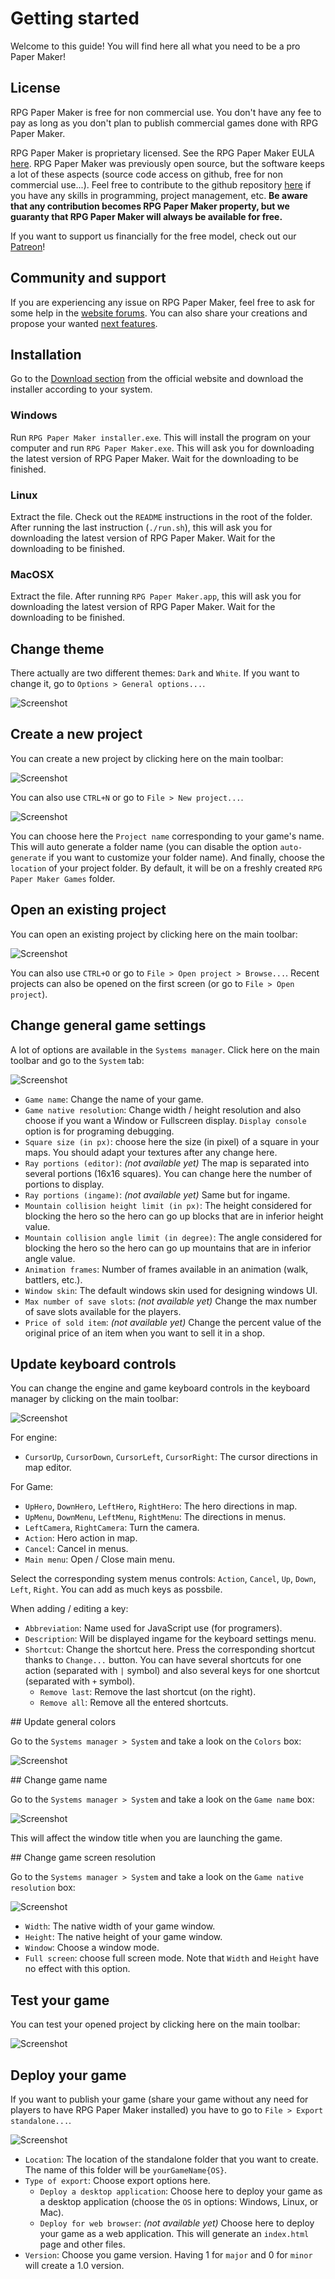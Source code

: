 # Getting started

Welcome to this guide! You will find here all what you need to be a pro Paper Maker!

## License

RPG Paper Maker is free for non commercial use. You don't have any fee to pay as long as you don't plan to publish commercial games done with RPG Paper Maker.

RPG Paper Maker is proprietary licensed. See the RPG Paper Maker EULA [here](http://rpg-paper-maker.com/index.php/eula). RPG Paper Maker was previously open source, but the software keeps a lot of these aspects (source code access on github, free for non commercial use...). Feel free to contribute to the github repository [here](https://github.com/RPG-Paper-Maker/RPG-Paper-Maker) if you have any skills in programming, project management, etc. **Be aware that any contribution becomes RPG Paper Maker property, but we guaranty that RPG Paper Maker will always be available for free.**

If you want to support us financially for the free model, check out our [Patreon](https://www.patreon.com/rpgpapermaker/overview)!

## Community and support

If you are experiencing any issue on RPG Paper Maker, feel free to ask for some help in the [website forums](http://rpg-paper-maker.com/index.php/forum). You can also share your creations and propose your wanted [next features](https://feathub.com/RPG-Paper-Maker/RPG-Paper-Maker).

## Installation

Go to the [Download section](http://rpg-paper-maker.com/index.php/downloads#content) from the official website and download the installer according to your system.

### Windows

Run `RPG Paper Maker installer.exe`. This will install the program on your computer and run `RPG Paper Maker.exe`. This will ask you for downloading the latest version of RPG Paper Maker. Wait for the downloading to be finished.

### Linux

Extract the file. Check out the `README` instructions in the root of the folder. After running the last instruction (`./run.sh`), this will ask you for downloading the latest version of RPG Paper Maker. Wait for the downloading to be finished.

### MacOSX

Extract the file. After running `RPG Paper Maker.app`, this will ask you for downloading the latest version of RPG Paper Maker. Wait for the downloading to be finished.

## Change theme

There actually are two different themes: `Dark` and `White`. If you want to change it, go to `Options > General options...`.

![Screenshot](img/themes-options.png)

## Create a new project

You can create a new project by clicking here on the main toolbar:

![Screenshot](img/new-project.png)

You can also use `CTRL+N` or go to `File > New project...`.

![Screenshot](img/new-project-window.png)

You can choose here the `Project name` corresponding to your game's name. This will auto generate a folder name (you can disable the option `auto-generate` if you want to customize your folder name). And finally, choose the `location` of your project folder. By default, it will be on a freshly created `RPG Paper Maker Games` folder.

## Open an existing project

You can open an existing project by clicking here on the main toolbar:

![Screenshot](img/open-project.png)

You can also use `CTRL+O` or go to `File > Open project > Browse...`. Recent projects can also be opened on the first screen (or go to `File > Open project`).

## Change general game settings

A lot of options are available in the `Systems manager`. Click here on the main toolbar and go to the `System` tab:

![Screenshot](img/system-basic.png)

* `Game name`: Change the name of your game.
* `Game native resolution`: Change width / height resolution and also choose if you want a Window or Fullscreen display. `Display console` option is for programing debugging.
* `Square size (in px)`: choose here the size (in pixel) of a square in your maps. You should adapt your textures after any change here.
* `Ray portions (editor)`: *(not available yet)* The map is separated into several portions (16x16 squares). You can change here the number of portions to display.
* `Ray portions (ingame)`: *(not available yet)* Same but for ingame.
* `Mountain collision height limit (in px)`: The height considered for blocking the hero so the hero can go up blocks that are in inferior height value.
* `Mountain collision angle limit (in degree)`: The angle considered for blocking the hero so the hero can go up mountains that are in inferior angle value.
* `Animation frames`: Number of frames available in an animation (walk, battlers, etc.).
* `Window skin`: The default windows skin used for designing windows UI.
* `Max number of save slots`: *(not available yet)* Change the max number of save slots available for the players.
* `Price of sold item`: *(not available yet)* Change the percent value of the original price of an item when you want to sell it in a shop.

## Update keyboard controls

You can change the engine and game keyboard controls in the keyboard manager by clicking on the main toolbar:

![Screenshot](img/keyboard-manager.png)

For engine:

* `CursorUp`, `CursorDown`, `CursorLeft`, `CursorRight`: The cursor directions in map editor.

For Game:

* `UpHero`, `DownHero`, `LeftHero`, `RightHero`: The hero directions in map.
* `UpMenu`, `DownMenu`, `LeftMenu`, `RightMenu`: The directions in menus.
* `LeftCamera`, `RightCamera`: Turn the camera.
* `Action`: Hero action in map.
* `Cancel`: Cancel in menus.
* `Main menu`: Open / Close main menu.

Select the corresponding system menus controls: `Action`, `Cancel`, `Up`, `Down`, `Left`, `Right`. You can add as much keys as possbile.

When adding / editing a key:

* `Abbreviation`: Name used for JavaScript use (for programers).
* `Description`: Will be displayed ingame for the keyboard settings menu.
* `Shortcut`: Change the shortcut here. Press the corresponding shortcut thanks to `Change...` button. You can have several shortcuts for one action (separated with `|` symbol) and also several keys for one shortcut (separated with `+` symbol).
	* `Remove last`: Remove the last shortcut (on the right).
	* `Remove all`: Remove all the entered shortcuts.

## Update general colors

Go to the `Systems manager > System` and take a look on the `Colors` box:

![Screenshot](img/colors.png)

## Change game name

Go to the `Systems manager > System` and take a look on the `Game name` box:

![Screenshot](img/game-name.png)

This will affect the window title when you are launching the game.

## Change game screen resolution

Go to the `Systems manager > System` and take a look on the `Game native resolution` box:

![Screenshot](img/game-resolution.png)

* `Width`: The native width of your game window.
* `Height`: The native height of your game window.
* `Window`: Choose a window mode.
* `Full screen`: choose full screen mode. Note that `Width` and `Height` have no effect with this option.

## Test your game

You can test your opened project by clicking here on the main toolbar:

![Screenshot](img/play.png)

## Deploy your game

If you want to publish your game (share your game without any need for players to have RPG Paper Maker installed) you have to go to `File > Export standalone...`.

![Screenshot](img/deploy.png)

* `Location`: The location of the standalone folder that you want to create. The name of this folder will be `yourGameName{OS}`.
* `Type of export`: Choose export options here.
	* `Deploy a desktop application`: Choose here to deploy your game as a desktop application (choose the `OS` in options: Windows, Linux, or Mac).
	* `Deploy for web browser`: *(not available yet)* Choose here to deploy your game as a web application. This will generate an `index.html` page and other files.
* `Version`: Choose you game version. Having 1 for `major` and 0 for `minor` will create a 1.0 version.